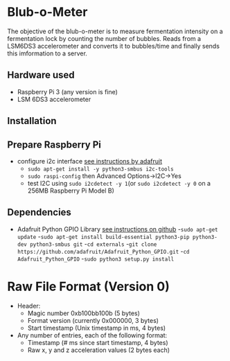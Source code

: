 # Blub-o-Meter
The objective of the blub-o-meter is to measure fermentation intensity on a fermentation lock by counting the number of bubbles.
Reads from a LSM6DS3 accelerometer and converts it to bubbles/time and finally sends this imformation to a server.

## Hardware used
- Raspberry Pi 3 (any version is fine)
- LSM 6DS3 accelerometer

## Installation

## Prepare Raspberry Pi
- configure i2c interface [see instructions by adafruit](https://learn.adafruit.com/adafruits-raspberry-pi-lesson-4-gpio-setup/configuring-i2c)
  - `sudo apt-get install -y python3-smbus i2c-tools`
  - `sudo raspi-config` then Advanced Options->I2C->Yes
  - test I2C using `sudo i2cdetect -y 1`(or `sudo i2cdetect -y 0` on a 256MB Raspberry Pi Model B)

## Dependencies
- Adafruit Python GPIO Library [see instructions on github](https://github.com/adafruit/Adafruit_Python_GPIO) 
  -`sudo apt-get update`
  -`sudo apt-get install build-essential python3-pip python3-dev python3-smbus git`
  -`cd externals`
  -`git clone https://github.com/adafruit/Adafruit_Python_GPIO.git`
  -`cd Adafruit_Python_GPIO`
  -`sudo python3 setup.py install`

# Raw File Format (Version 0)
 - Header:
   - Magic number 0xb100bb100b (5 bytes)
   - Format version (currently 0x000000, 3 bytes)
   - Start timestamp (Unix timestamp in ms, 4 bytes)
 - Any number of entries, each of the following format:
   - Timestamp (# ms since start timestamp, 4 bytes)
   - Raw x, y and z acceleration values (2 bytes each)
